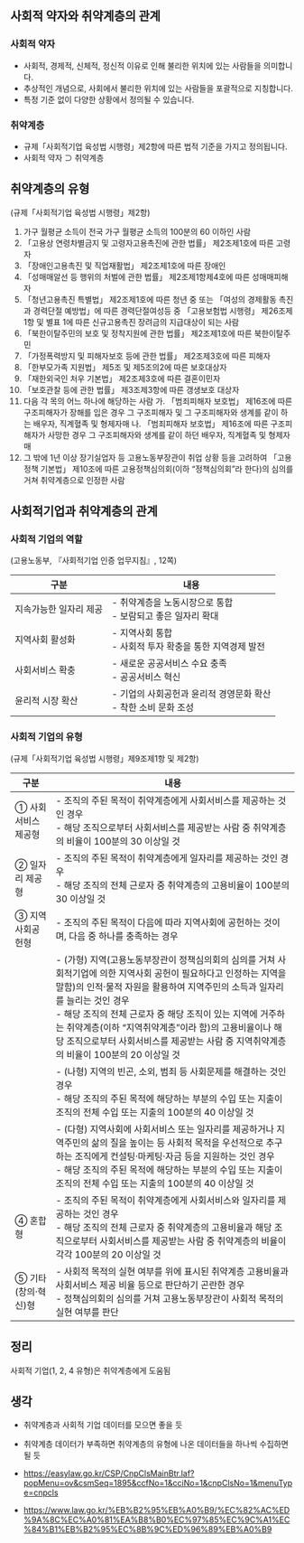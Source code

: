 ## 사회적 약자와 취약계층의 관계
### 사회적 약자
- 사회적, 경제적, 신체적, 정신적 이유로 인해 불리한 위치에 있는 사람들을 의미합니다.
- 추상적인 개념으로, 사회에서 불리한 위치에 있는 사람들을 포괄적으로 지칭합니다.
- 특정 기준 없이 다양한 상황에서 정의될 수 있습니다.

### 취약계층
- 규제「사회적기업 육성법 시행령」제2항에 따른 법적 기준을 가지고 정의됩니다.
- 사회적 약자 ⊃ 취약계층

## 취약계층의 유형
(규제「사회적기업 육성법 시행령」제2항)

1. 가구 월평균 소득이 전국 가구 월평균 소득의 100분의 60 이하인 사람
2. 「고용상 연령차별금지 및 고령자고용촉진에 관한 법률」 제2조제1호에 따른 고령자
3. 「장애인고용촉진 및 직업재활법」 제2조제1호에 따른 장애인
4. 「성매매알선 등 행위의 처벌에 관한 법률」 제2조제1항제4호에 따른 성매매피해자
5. 「청년고용촉진 특별법」 제2조제1호에 따른 청년 중 또는 「여성의 경제활동 촉진과 경력단절 예방법」에 따른 경력단절여성등 중 「고용보험법 시행령」 제26조제1항 및 별표 1에 따른 신규고용촉진 장려금의 지급대상이 되는 사람
6. 「북한이탈주민의 보호 및 정착지원에 관한 법률」 제2조제1호에 따른 북한이탈주민
7. 「가정폭력방지 및 피해자보호 등에 관한 법률」 제2조제3호에 따른 피해자
8. 「한부모가족 지원법」 제5조 및 제5조의2에 따른 보호대상자
9. 「재한외국인 처우 기본법」 제2조제3호에 따른 결혼이민자
10. 「보호관찰 등에 관한 법률」 제3조제3항에 따른 갱생보호 대상자
11. 다음 각 목의 어느 하나에 해당하는 사람
  가. 「범죄피해자 보호법」 제16조에 따른 구조피해자가 장해를 입은 경우 그 구조피해자 및 그 구조피해자와 생계를 같이 하는 배우자, 직계혈족 및 형제자매
  나. 「범죄피해자 보호법」 제16조에 따른 구조피해자가 사망한 경우 그 구조피해자와 생계를 같이 하던 배우자, 직계혈족 및 형제자매
12. 그 밖에 1년 이상 장기실업자 등 고용노동부장관이 취업 상황 등을 고려하여 「고용정책 기본법」 제10조에 따른 고용정책심의회(이하 “정책심의회”라 한다)의 심의를 거쳐 취약계층으로 인정한 사람

## 사회적기업과 취약계층의 관계
### 사회적 기업의 역할
(고용노동부, 『사회적기업 인증 업무지침』, 12쪽)

|구분|내용|
|---|---|
|지속가능한 일자리 제공|- 취약계층을 노동시장으로 통합<br> - 보람되고 좋은 일자리 확대|
|지역사회 활성화|- 지역사회 통합<br> - 사회적 투자 확충을 통한 지역경제 발전|
|사회서비스 확충|- 새로운 공공서비스 수요 충족<br> - 공공서비스 혁신|
|윤리적 시장 확산|- 기업의 사회공헌과 윤리적 경영문화 확산<br> - 착한 소비 문화 조성|

### 사회적 기업의 유형
(규제「사회적기업 육성법 시행령」제9조제1항 및 제2항)

|구분|내용|
|---|---|
|① 사회서비스 제공형|- 조직의 주된 목적이 취약계층에게 사회서비스를 제공하는 것인 경우<br> - 해당 조직으로부터 사회서비스를 제공받는 사람 중 취약계층의 비율이 100분의 30 이상일 것|
|② 일자리 제공형|- 조직의 주된 목적이 취약계층에게 일자리를 제공하는 것인 경우<br> - 해당 조직의 전체 근로자 중 취약계층의 고용비율이 100분의 30 이상일 것|
|③ 지역 사회공헌형|- 조직의 주된 목적이 다음에 따라 지역사회에 공헌하는 것이며, 다음 중 하나를 충족하는 경우|
||- (가형) 지역(고용노동부장관이 정책심의회의 심의를 거쳐 사회적기업에 의한 지역사회 공헌이 필요하다고 인정하는 지역을 말함)의 인적·물적 자원을 활용하여 지역주민의 소득과 일자리를 늘리는 것인 경우<br> - 해당 조직의 전체 근로자 중 해당 조직이 있는 지역에 거주하는 취약계층(이하 “지역취약계층”이라 함)의 고용비율이나 해당 조직으로부터 사회서비스를 제공받는 사람 중 지역취약계층의 비율이 100분의 20 이상일 것|
||- (나형) 지역의 빈곤, 소외, 범죄 등 사회문제를 해결하는 것인 경우<br> - 해당 조직의 주된 목적에 해당하는 부분의 수입 또는 지출이 조직의 전체 수입 또는 지출의 100분의 40 이상일 것|
||- (다형) 지역사회에 사회서비스 또는 일자리를 제공하거나 지역주민의 삶의 질을 높이는 등 사회적 목적을 우선적으로 추구하는 조직에게 컨설팅·마케팅·자금 등을 지원하는 것인 경우<br> - 해당 조직의 주된 목적에 해당하는 부분의 수입 또는 지출이 조직의 전체 수입 또는 지출의 100분의 40 이상일 것|
|④ 혼합형|- 조직의 주된 목적이 취약계층에게 사회서비스와 일자리를 제공하는 것인 경우<br> - 해당 조직의 전체 근로자 중 취약계층의 고용비율과 해당 조직으로부터 사회서비스를 제공받는 사람 중 취약계층의 비율이 각각 100분의 20 이상일 것|
|⑤ 기타(창의·혁신)형|- 사회적 목적의 실현 여부를 위에 표시된 취약계층 고용비율과 사회서비스 제공 비율 등으로 판단하기 곤란한 경우<br> - 정책심의회의 심의를 거쳐 고용노동부장관이 사회적 목적의 실현 여부를 판단|

## 정리
사회적 기업(1, 2, 4 유형)은 취약계층에게 도움됨

## 생각

- 취약계층과 사회적 기업 데이터를 모으면 좋을 듯  
- 취약계층 데이터가 부족하면 취약계층의 유형에 나온 데이터들을 하나씩 수집하면 될 듯

- https://easylaw.go.kr/CSP/CnpClsMainBtr.laf?popMenu=ov&csmSeq=1895&ccfNo=1&cciNo=1&cnpClsNo=1&menuType=cnpcls
- https://www.law.go.kr/%EB%B2%95%EB%A0%B9/%EC%82%AC%ED%9A%8C%EC%A0%81%EA%B8%B0%EC%97%85%EC%9C%A1%EC%84%B1%EB%B2%95%EC%8B%9C%ED%96%89%EB%A0%B9
